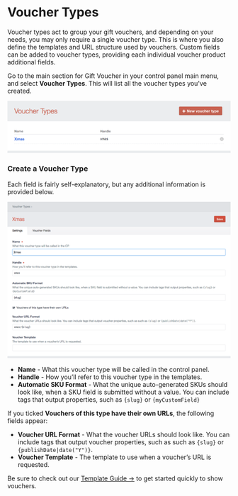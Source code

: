 # Voucher Types

Voucher types act to group your gift vouchers, and depending on your needs, you may only require a single voucher type. This is where you also define the templates and URL structure used by vouchers. Custom fields can be added to voucher types, providing each individual voucher product additional fields.

Go to the main section for Gift Voucher in your control panel main menu, and select **Voucher Types**. This will list all the voucher types you've created.

![Voucher Types Overview](/docs/screenshots/voucher-types-overview.png)

### Create a Voucher Type

Each field is fairly self-explanatory, but any additional information is provided below.

![Voucher Types Edit](/docs/screenshots/voucher-types-edit.png)

- **Name** - What this voucher type will be called in the control panel.
- **Handle** - How you’ll refer to this voucher type in the templates.
- **Automatic SKU Format** - What the unique auto-generated SKUs should look like, when a SKU field is submitted without a value. You can include tags that output properties, such as `{slug}` or `{myCustomField}`

If you ticked **Vouchers of this type have their own URLs**, the following fields appear:

- **Voucher URL Format** - What the voucher URLs should look like. You can include tags that output voucher properties, such as such as `{slug}` or `{publishDate|date("Y")}`.
- **Voucher Template** - The template to use when a voucher’s URL is requested.

Be sure to check out our [Template Guide →](docs:template-guide/) to get started quickly to show vouchers.